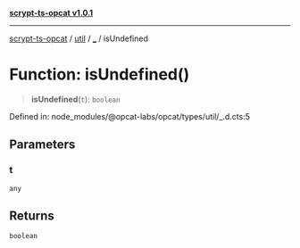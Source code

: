 [**scrypt-ts-opcat v1.0.1**](../../../../README.md)

***

[scrypt-ts-opcat](../../../../README.md) / [util](../../README.md) / [\_](../README.md) / isUndefined

# Function: isUndefined()

> **isUndefined**(`t`): `boolean`

Defined in: node\_modules/@opcat-labs/opcat/types/util/\_.d.cts:5

## Parameters

### t

`any`

## Returns

`boolean`
